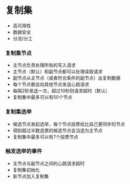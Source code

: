 # 复制集

* 高可用性
* 数据安全
* 分流/分工

### 复制集节点

* 主节点负责处理所有的写入请求
* 主节点（默认）和副节点都可以处理读取请求
* 副节点从主节点（或者符合条件的副节点）出复制数据
* 每个节点都会向其他节点发送心跳请求
* 每隔2秒发送一次，超过10秒则请求超时（默认）
* 复制集中最多可以有50个节点

### 复制集选举

* 候选节点发起选举，每个节点投票给比自己更同步的节点
* 得到超过半数选票的候选节点会当选为主节点
* 复制集中最多可以有7个投票节点

### 触发选举的事件
* 主节点与副节点之间的心跳请求超时
* 复制集初始化
* 新节点加入复制集